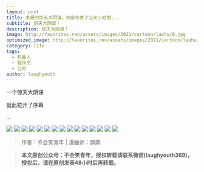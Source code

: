 ```yaml
---
layout: post
title: 老胡的惊天大阴谋，彻底伤害了公司小姑娘...
subtitle: 惊天大阴谋！
description: 惊天大阴谋！
image: http://favorites.ren/assets/images/2021/cartoon/laohu/0.jpg
optimized_image: http://favorites.ren/assets/images/2021/cartoon/laohu/0.jpg
category: life
tags:
  - 机器人
  - 程序员
  - 公司
author: laughyouth
---
```


一个惊天大阴谋

就此拉开了序幕

...

![](http://favorites.ren/assets/images/2021/cartoon/laohu/640.jpeg)
![](http://favorites.ren/assets/images/2021/cartoon/laohu/640-1.jpeg)
![](http://favorites.ren/assets/images/2021/cartoon/laohu/640-2.jpeg)
![](http://favorites.ren/assets/images/2021/cartoon/laohu/640-3.jpeg)
![](http://favorites.ren/assets/images/2021/cartoon/laohu/640-4.jpeg)
![](http://favorites.ren/assets/images/2021/cartoon/laohu/640-5.jpeg)
![](http://favorites.ren/assets/images/2021/cartoon/laohu/640-6.jpeg)
![](http://favorites.ren/assets/images/2021/cartoon/laohu/640-7.jpeg)
![](http://favorites.ren/assets/images/2021/cartoon/laohu/640-8.jpeg)
![](http://favorites.ren/assets/images/2021/cartoon/laohu/640-9.jpeg)
![](http://favorites.ren/assets/images/2021/cartoon/laohu/640-10.jpeg)
![](http://favorites.ren/assets/images/2021/cartoon/laohu/640-11.jpeg)
![](http://favorites.ren/assets/images/2021/cartoon/laohu/640-12.jpeg)
![](http://favorites.ren/assets/images/2021/cartoon/laohu/640-13.jpeg)
![](http://favorites.ren/assets/images/2021/cartoon/laohu/640-14.jpeg)


>作者：不会笑青年 | 漫画师：鹦鹉

>**本文原创公众号：不会笑青年，授权转载请联系微信(laughyouth369)，授权后，请在原创发表48小时后再转载。**
